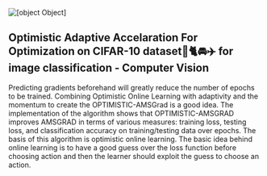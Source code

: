 ![[object Object]](https://socialify.git.ci/CodeBreaker444/optimistic-amsgrad-for-optmization-implementation-deeplearning/image?description=1&font=KoHo&issues=1&language=1&logo=https%3A%2F%2Favatars.githubusercontent.com%2Fu%2F20869542%3Fv%3D4&owner=1&pattern=Floating%20Cogs&pulls=1&theme=Light)

## Optimistic Adaptive Accelaration For Optimization on CIFAR-10 dataset🐶🐈🚘✈️ for image classification - Computer Vision
Predicting gradients beforehand will greatly reduce the number of epochs to be trained. Combining Optimistic Online Learning with adaptivity and the momentum to create the OPTIMISTIC-AMSGrad is a good idea. The implementation of the algorithm shows that OPTIMISTIC-AMSGRAD improves AMSGRAD in terms of various measures: training loss, testing loss, and classification accuracy on training/testing data over epochs. The basis of this algorithm is optimistic online learning. The basic idea behind online learning is to have a good guess over the loss function before choosing action and then the learner should exploit the guess to choose an action.
